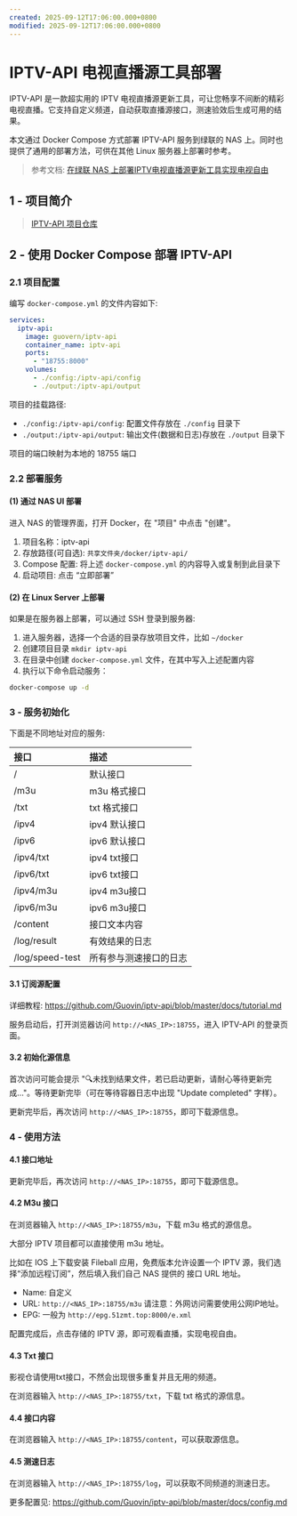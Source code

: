 ```yaml
---
created: 2025-09-12T17:06:00.000+0800
modified: 2025-09-12T17:06:00.000+0800
---
```


# IPTV-API 电视直播源工具部署

IPTV-API 是一款超实用的 IPTV 电视直播源更新工具，可让您畅享不间断的精彩电视直播。它支持自定义频道，自动获取直播源接口，测速验效后生成可用的结果。

本文通过 Docker Compose 方式部署 IPTV-API 服务到绿联的 NAS 上。同时也提供了通用的部署方法，可供在其他 Linux 服务器上部署时参考。

> 参考文档: [在绿联 NAS 上部署IPTV电视直播源更新工具实现电视自由](https://support.ugnas.com/knowledgecenter/#/detail/eyJpZCI6MTUzMSwidHlwZSI6InRhZzAwMiIsImxhbmd1YWdlIjoiemgtQ04iLCJjbGllbnRUeXBlIjoiUEMiLCJhcnRpY2xlSW5mb0lkIjo1MzAsImFydGljbGVWZXJzaW9uIjoiMS4wIiwicGF0aENvZGUiOiIifQ==)

## 1 - 项目简介

> [IPTV-API 项目仓库](https://github.com/Guovin/iptv-api)

## 2 - 使用 Docker Compose 部署 IPTV-API

### 2.1 项目配置

编写 `docker-compose.yml` 的文件内容如下:

```yaml
services:
  iptv-api:
    image: guovern/iptv-api
    container_name: iptv-api
    ports:
      - "18755:8000"
    volumes:
      - ./config:/iptv-api/config
      - ./output:/iptv-api/output
```

项目的挂载路径:

- `./config:/iptv-api/config`: 配置文件存放在 `./config` 目录下
- `./output:/iptv-api/output`: 输出文件(数据和日志)存放在 `./output` 目录下

项目的端口映射为本地的 18755 端口

### 2.2 部署服务

#### (1) 通过 NAS UI 部署

进入 NAS 的管理界面，打开 Docker，在 "项目" 中点击 "创建"。

1. 项目名称：iptv-api
2. 存放路径(可自选): `共享文件夹/docker/iptv-api/`
3. Compose 配置: 将上述 `docker-compose.yml` 的内容导入或复制到此目录下
4. 启动项目: 点击 “立即部署”

#### (2) 在 Linux Server 上部署

如果是在服务器上部署，可以通过 SSH 登录到服务器:

1. 进入服务器，选择一个合适的目录存放项目文件，比如 `~/docker`
2. 创建项目目录 `mkdir iptv-api`
3. 在目录中创建 `docker-compose.yml` 文件，在其中写入上述配置内容
4. 执行以下命令启动服务：

```bash
docker-compose up -d
```

### 3 - 服务初始化

下面是不同地址对应的服务:

| 接口              | 描述          |
|:----------------|:------------|
| /               | 默认接口        |
| /m3u            | m3u 格式接口    |
| /txt            | txt 格式接口    |
| /ipv4           | ipv4 默认接口   |
| /ipv6           | ipv6 默认接口   |
| /ipv4/txt       | ipv4 txt接口  |
| /ipv6/txt       | ipv6 txt接口  |
| /ipv4/m3u       | ipv4 m3u接口  |
| /ipv6/m3u       | ipv6 m3u接口  |
| /content        | 接口文本内容      |
| /log/result     | 有效结果的日志     |
| /log/speed-test | 所有参与测速接口的日志 |

#### 3.1 订阅源配置

详细教程: <https://github.com/Guovin/iptv-api/blob/master/docs/tutorial.md>

服务启动后，打开浏览器访问 `http://<NAS_IP>:18755`，进入 IPTV-API 的登录页面。

#### 3.2 初始化源信息

首次访问可能会提示 "🔍️未找到结果文件，若已启动更新，请耐心等待更新完成..."。等待更新完毕（可在等待容器日志中出现 "Update completed" 字样）。

更新完毕后，再次访问 `http://<NAS_IP>:18755`，即可下载源信息。

### 4 - 使用方法

#### 4.1 接口地址

更新完毕后，再次访问 `http://<NAS_IP>:18755`，即可下载源信息。

#### 4.2 M3u 接口

在浏览器输入 `http://<NAS_IP>:18755/m3u`，下载 m3u 格式的源信息。

大部分 IPTV 项目都可以直接使用 m3u 地址。

比如在 IOS 上下载安装 Fileball 应用，免费版本允许设置一个 IPTV 源，我们选择“添加远程订阅”，然后填入我们自己 NAS 提供的 接口 URL 地址。

- Name: 自定义
- URL: `http://<NAS_IP>:18755/m3u` 请注意：外网访问需要使用公网IP地址。
- EPG: 一般为 `http://epg.51zmt.top:8000/e.xml`

配置完成后，点击存储的 IPTV 源，即可观看直播，实现电视自由。

#### 4.3 Txt 接口

影视仓请使用txt接口，不然会出现很多重复并且无用的频道。

在浏览器输入 `http://<NAS_IP>:18755/txt`，下载 txt 格式的源信息。

#### 4.4 接口内容

在浏览器输入 `http://<NAS_IP>:18755/content`，可以获取源信息。

#### 4.5 测速日志

在浏览器输入 `http://<NAS_IP>:18755/log`，可以获取不同频道的测速日志。

更多配置见: <https://github.com/Guovin/iptv-api/blob/master/docs/config.md>
